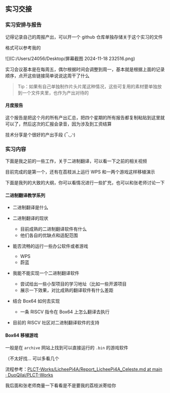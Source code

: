 ## 实习交接

### 实习安排与报告

记得记录自己的周报产出，可以开一个 github 仓库单独存储关于这个实习的文件

格式可以参考我的

![](C:/Users/24056/Desktop/屏幕截图 2024-11-18 232516.png)



实习会议基本是在每周五，偶尔根据时间会调整到周一，基本就是根据上面的记录顺序，点开这些链接简单说说这周干了什么

> Tip：如果有自己单独制作片头片尾这种情况，这些可复用的素材要单独放到一个文件夹里，也作为产出对待的





#### 月度报告

这个报告是把这个月的所有产出汇总，把四个星期的所有报告都复制粘贴到这里就可以了，然后这次的汇报会录音，因为涉及到工资结算

技术分享是个很好的产出手段 (‾◡◝)



### 实习内容

下面是我之前的一些工作，关于二进制翻译，可以看一下之前的相关视频

目前完成的是第一个，还有在荔枝派上运行 WPS 和一两个游戏这样移植演示

下面是我列的大致的大纲，你可以看情况进行一些扩充，也可以和张老师讨论一下



#### 二进制翻译教学系列

- 二进制翻译是什么
- 二进制翻译的现状
  - 目前成熟的二进制翻译软件有什么
  - 他们各自的优缺点和适配范围



- 能否流畅的运行一些办公软件或者游戏
  - WPS
  - 蔚蓝




- 我能不能实现一个二进制翻译软件
  - 尝试给出一些小型项目的学习地址（比如一些开源项目
  - 展示一下效果，对比成熟的翻译软件有什么差距



- 结合 Box64 如何去实现
  - 一条 RISCV 指令在 Box64 上怎么翻译去执行



- 目前的 RISCV 社区对二进制翻译软件的支持



#### Box64 移植游戏

一般是在 `archive` 网站上找到可以直接运行的 `.bin` 的游戏软件

（不太好找... 可以多看几个

流程参考：[PLCT-Works/LicheePi4A/Report_LicheePi4A_Celeste.md at main · DuoQilai/PLCT-Works](https://github.com/DuoQilai/PLCT-Works/blob/main/LicheePi4A/Report_LicheePi4A_Celeste.md) 

我后面和张老师商量一下看看是不是要我的荔枝派寄给你